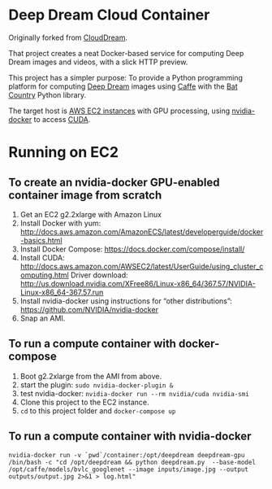 # Deep Dream Cloud Container

Originally forked from [CloudDream](https://github.com/VISIONAI/clouddream).

That project creates a neat Docker-based service for computing Deep Dream images and videos, with a slick HTTP preview.

This project has a simpler purpose: To provide a Python programming platform for computing [Deep Dream](https://en.wikipedia.org/wiki/DeepDream) images using [Caffe](http://caffe.berkeleyvision.org/) with the [Bat Country](https://github.com/jrosebr1/bat-country) Python library.

The target host is [AWS EC2 instances](http://docs.aws.amazon.com/AWSEC2/latest/UserGuide/using_cluster_computing.html) with GPU processing, using [nvidia-docker](https://github.com/NVIDIA/nvidia-docker) to access [CUDA](http://www.nvidia.com/object/cuda_home_new.html).

# Running on EC2

## To create an nvidia-docker GPU-enabled container image from scratch

1. Get an EC2 g2.2xlarge with Amazon Linux
2. Install Docker with yum: http://docs.aws.amazon.com/AmazonECS/latest/developerguide/docker-basics.html
3. Install Docker Compose: https://docs.docker.com/compose/install/
4. Install CUDA: http://docs.aws.amazon.com/AWSEC2/latest/UserGuide/using_cluster_computing.html  Driver download: http://us.download.nvidia.com/XFree86/Linux-x86_64/367.57/NVIDIA-Linux-x86_64-367.57.run
5. Install nvidia-docker using instructions for “other distributions”: https://github.com/NVIDIA/nvidia-docker
6. Snap an AMI.

## To run a compute container with docker-compose

1. Boot g2.2xlarge from the AMI from above.
2. start the plugin: ```sudo nvidia-docker-plugin &```
3. test nvidia-docker: ```nvidia-docker run --rm nvidia/cuda nvidia-smi```
4. Clone this project to the EC2 instance.
5. ```cd``` to this project folder and ```docker-compose up```

## To run a compute container with nvidia-docker

    nvidia-docker run -v `pwd`/container:/opt/deepdream deepdream-gpu /bin/bash -c "cd /opt/deepdream && python deepdream.py  --base-model /opt/caffe/models/bvlc_googlenet --image inputs/image.jpg --output outputs/output.jpg 2>&1 > log.html"
